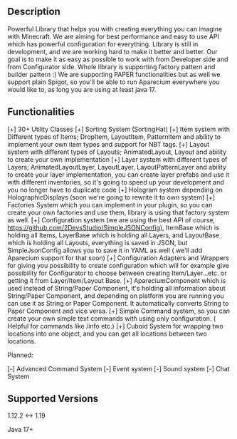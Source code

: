 ## Description

Powerful Library that helps you with creating everything you can imagine with Minecraft.
We are aiming for best performance and easy to use API which has powerful configuration for everything.
Library is still in development, and we are working hard to make it better and better.
Our goal is to make it as easy as possible to work with from Developer side and from Configurator side.
Whole library is supporting factory pattern and builder pattern :)
We are supporting PAPER functionalities but as well we support plain Spigot, so you'll be able to run Aparecium
everywhere you would like to, as long you are using at least java 17.

## Functionalities

[+] 30+ Utility Classes
[+] Sorting System (SortingHat)
[+] Item system with Different types of Items; DropItem, LayoutItem, PatternItem and ability to implement your own
item types and support for NBT tags.
[+] Layout system with different types of Layouts; AnimatedLayout, Layout and ability to create your own
implementation
[+] Layer system with different types of Layers; AnimatedLayoutLayer, LayoutLayer, LayoutPatternLayer and ability to
create your layer implementation, you can create layer prefabs and use it with different inventories, so it's going to
speed up your development and you no longer have to duplicate code
[+] Hologram system depending on HolographicDisplays (soon we're going to rewrite it to own system)
[+] Factories System which you can implement in your plugin, so you can create your own factories and use them,
library is using that factory system as well.
[+] Configuration system (we are using the best API of course, https://github.com/2DevsStudio/SimpleJSONConfig),
ItemBase which is holding all Items, LayerBase which is holding all Layers, and LayoutBase which is holding all Layouts,
everything is saved in JSON, but SimpleJsonConfig allows you to save it in YAML as well ( we'll add Aparecium
support for that soon)
[+] Configuration Adapters and Wrappers for giving you possibility to create configuration which will for example give
possibility for Configurator to choose between creating Item/Layer...etc. or getting it from Layer/Item/Layout Base.
[+] ApareciumComponent which is used instead of String/Paper Component, it's holding all information about 
String/Paper Component, and depending on platform you are running you can use it as String or Paper Component. It 
automatically converts String to Paper Component and vice versa.
[+] Simple Command system, so you can create your own simple text commands with using only configuration. ( Helpful 
for commands like /info etc.)
[+] Cuboid System for wrapping two locations into one object, and you can get all locations between two locations.


Planned:

[-] Advanced Command System
[-] Event system
[-] Sound system
[-] Chat System

## Supported Versions

1.12.2 <-> 1.19

Java 17+

